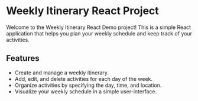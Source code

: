 # Weekly Itinerary React Project

Welcome to the Weekly Itinerary React Demo project! This is a simple React application that helps you plan your weekly schedule and keep track of your activities.
## Features

- Create and manage a weekly itinerary.
- Add, edit, and delete activities for each day of the week.
- Organize activities by specifying the day, time, and location.
- Visualize your weekly schedule in a simple user-interface.


